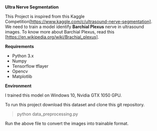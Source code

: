 **Ultra Nerve Segmentation**

This Project is inspired from this Kaggle Competition[https://www.kaggle.com/c/ultrasound-nerve-segmentation]. We need to train a model
identify **Barchial Plexus** nerve in ultrasound images. To know more about Barchial Plexus, read this [https://en.wikipedia.org/wiki/Brachial_plexus].


**Requirements**
- Python 3.x
- Numpy
- Tensorflow tflayer
- Opencv
- Matplotlib

**Environment**

I trained this model on  Windows 10, Nvidia GTX 1050 GPU. 

To run this project download this dataset and clone this git repository.

> python data_preprocessing.py

Run the above file  to convert the images into trainable format.
